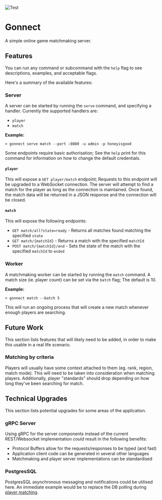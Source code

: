 ![Test](https://github.com/safe-k/gonnect/workflows/Test/badge.svg)

# Gonnect

A simple online game matchmaking server.

## Features

You can run any command or subcommand with the `help` flag to see descriptions, examples, and acceptable flags.

Here's a summary of the available features:

### Server

A server can be started by running the `serve` command, and specifying a handler. Currently the supported handlers are:
- `player`
- `match`

**Example:**
```shell script
> gonnect serve match --port :8080 -u admin -p honeyisgood
```

Some endpoints require basic authorisation; See the `help` print for this command for information on how to change
the default credentials.

#### `player`

This will expose a `GET player/match` endpoint; Requests to this endpoint will be upgraded to a WebSocket
connection. The server will attempt to find a match for the player as long as the connection is maintained.
Once found, the match data will be returned in a JSON response and the connection will be closed.

#### `match`

This will expose the following endpoints:
- `GET match/all?state=ready` - Returns all matches found matching the specified `state`
- `GET match/{matchId}` - Returns a match with the specified `matchId`
- `POST match/{matchId}/end` - Sets the state of the match with the specified `matchId` to `ended`

### Worker

A matchmaking worker can be started by running the `match` command. A match size (ie. player count) can be set
via the `batch` flag; The default is 10.

**Example:**
```shell script
> gonnect match --batch 5
```

This will run an ongoing process that will create a new match whenever enough players are searching.

## Future Work

This section lists features that will likely need to be added, in order to make this usable in a real life scenario.

### Matching by criteria

Players will usually have some context attached to them (eg. rank, region, match mode). This will need to be taken
into consideration when matching players. Additionally, player "standards" should drop depending on how long they've
been searching for match.

## Technical Upgrades

This section lists potential upgrades for some areas of the application.

### gRPC Server

Using gRPC for the server components instead of the current REST/Websocket implementation _could_ result in the
following benefits: 
- Protocol Buffers allow for the requests/responses to be typed (and fast)
- Application client code can be generated in several other languages
- Matchmaking and player server implementations can be standardised

### PostgresSQL

PostgresSQL asynchronous messaging and notifications could be utilised here. An immediate example would be to replace
the DB polling during [player matching](https://github.com/safe-k/gonnect/blob/70bdd14410b1492e6cef78fdd146302390ca9b71/internal/server/player.go#L85-L99).
